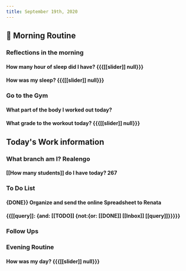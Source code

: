 ```yaml
---
title: September 19th, 2020
---
```


## 🌄 **Morning Routine**
### __Reflections in the morning__
#### How many hour of sleep did I have? {{{[[slider]] null}}}

#### How was my sleep? {{{[[slider]] null}}}

### __Go to the Gym__
#### What part of the body I worked out today?

#### What grade to the workout today? {{{[[slider]] null}}}

## **Today's Work information**
### What branch am I? Realengo
#### [[How many students]] do I have today? 267

### **To Do List**
#### {DONE}} Organize and send the online Spreadsheet to Renata

#### {{[[query]]: {and: [[TODO]] {not:{or: [[DONE]] [[Inbox]] [[query]]}}}}}

#### 

### **Follow Ups** 
#### 

### **Evening Routine**
#### How was my day? {{{[[slider]] null}}}
